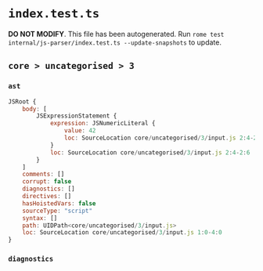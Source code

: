 # `index.test.ts`

**DO NOT MODIFY**. This file has been autogenerated. Run `rome test internal/js-parser/index.test.ts --update-snapshots` to update.

## `core > uncategorised > 3`

### `ast`

```javascript
JSRoot {
	body: [
		JSExpressionStatement {
			expression: JSNumericLiteral {
				value: 42
				loc: SourceLocation core/uncategorised/3/input.js 2:4-2:6
			}
			loc: SourceLocation core/uncategorised/3/input.js 2:4-2:6
		}
	]
	comments: []
	corrupt: false
	diagnostics: []
	directives: []
	hasHoistedVars: false
	sourceType: "script"
	syntax: []
	path: UIDPath<core/uncategorised/3/input.js>
	loc: SourceLocation core/uncategorised/3/input.js 1:0-4:0
}
```

### `diagnostics`

```

```
